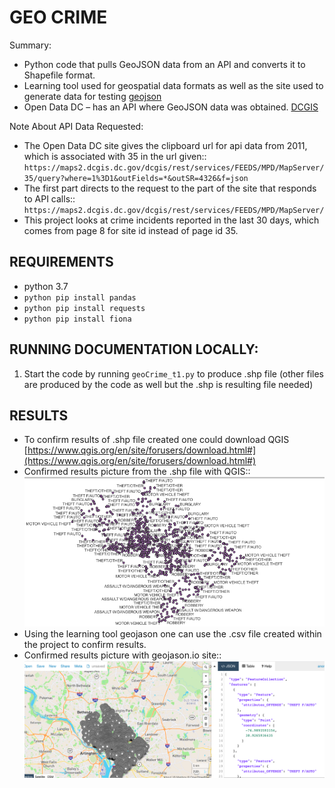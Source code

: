 # GEO CRIME
Summary:
- Python code that pulls GeoJSON data from an API and converts it to Shapefile format.
- Learning tool used for geospatial data formats as well as the site used to generate data for testing [geojson](https://geojson.io/)  
- Open Data DC – has an API where GeoJSON data was obtained. [DCGIS](https://opendata.dc.gov/datasets/DCGIS::crime-incidents-in-2011/api)

Note About API Data Requested: 
- The Open Data DC site gives the clipboard url for api data from 2011, which is associated with 35 in the url given:: 
 `https://maps2.dcgis.dc.gov/dcgis/rest/services/FEEDS/MPD/MapServer/35/query?where=1%3D1&outFields=*&outSR=4326&f=json` 
- The first part directs to the request to the part of the site that responds to API calls::
`https://maps2.dcgis.dc.gov/dcgis/rest/services/FEEDS/MPD/MapServer/` 
- This project looks at crime incidents reported in the last 30 days, which comes from page 8 for site id instead of page id 35.

## REQUIREMENTS
- python 3.7
- `python pip install pandas`
- `python pip install requests`
- `python pip install fiona`


## RUNNING DOCUMENTATION LOCALLY:

1. Start the code by running `geoCrime_t1.py` to produce .shp file (other files are produced by the code as well but the .shp is resulting file needed)

## RESULTS
- To confirm results of .shp file created one could download QGIS [https://www.qgis.org/en/site/forusers/download.html#](https://www.qgis.org/en/site/forusers/download.html#) 
- Confirmed results picture from the .shp file with QGIS::
![data_visual_picture](https://github.com/jesspencer/geoCrime/blob/master/qgis_pic.png?raw=true)
- Using the learning tool geojason one can use the .csv file created within the project to confirm results.
- Confirmed results picture with geojason.io site::
![data_visual_picture](https://github.com/jesspencer/geoCrime/blob/master/geojason_io_pic.png?raw=true)
